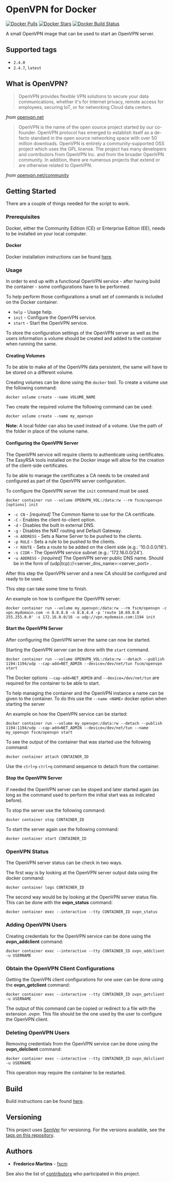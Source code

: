 # OpenVPN for Docker

[![Docker Pulls](https://img.shields.io/docker/pulls/fscm/openvpn.svg?color=black&logo=docker&logoColor=white&style=flat-square)](https://hub.docker.com/r/fscm/openvpn)
[![Docker Stars](https://img.shields.io/docker/stars/fscm/openvpn.svg?color=black&logo=docker&logoColor=white&style=flat-square)](https://hub.docker.com/r/fscm/openvpn)
[![Docker Build Status](https://img.shields.io/docker/cloud/build/fscm/openvpn.svg?color=black&logo=docker&logoColor=white&style=flat-square)](https://hub.docker.com/r/fscm/openvpn)

A small OpenVPN image that can be used to start an OpenVPN server.

## Supported tags

- `2.4.0`
- `2.4.7`, `latest`

## What is OpenVPN?

> OpenVPN provides flexible VPN solutions to secure your data communications, whether it's for Internet privacy, remote access for employees, securing IoT, or for networking Cloud data centers.

*from* [openvpn.net](https://openvpn.net)

> OpenVPN is the name of the open source project started by our co-founder. OpenVPN protocol has emerged to establish itself as a de- facto standard in the open source networking space with over 50 million downloads. OpenVPN is entirely a community-supported OSS project which uses the GPL license. The project has many developers and contributors from OpenVPN Inc. and from the broader OpenVPN community. In addition, there are numerous projects that extend or are otherwise related to OpenVPN.

*from* [openvpn.net/community](https://openvpn.net/community/)

## Getting Started

There are a couple of things needed for the script to work.

### Prerequisites

Docker, either the Community Edition (CE) or Enterprise Edition (EE), needs to
be installed on your local computer.

#### Docker

Docker installation instructions can be found
[here](https://docs.docker.com/install/).

### Usage

In order to end up with a functional OpenVPN service - after having build
the container - some configurations have to be performed.

To help perform those configurations a small set of commands is included on the
Docker container.

- `help` - Usage help.
- `init` - Configure the OpenVPN service.
- `start` - Start the OpenVPN service.

To store the configuration settings of the OpenVPN server as well as the users
information a volume should be created and added to the container when running
the same.

#### Creating Volumes

To be able to make all of the OpenVPN data persistent, the same will have to
be stored on a different volume.

Creating volumes can be done using the `docker` tool. To create a volume use
the following command:

```
docker volume create --name VOLUME_NAME
```

Two create the required volume the following command can be used:

```
docker volume create --name my_openvpn
```

**Note:** A local folder can also be used instead of a volume. Use the path of
the folder in place of the volume name.

#### Configuring the OpenVPN Server

The OpenVPN service will require clients to authenticate using certificates.
The EasyRSA tools installed on the Docker image will allow for the creation of
the client-side certificates.

To be able to manage the certificates a CA needs to be created and configured
as part of the OpenVPN server configuration.

To configure the OpenVPN server the `init` command must be used.

```
docker container run --volume OPENVPN_VOL:/data:rw --rm fscm/openvpn [options] init
```

* `-c CN` - *[required]* The Common Name to use for the CA certificate.
* `-C` - Enables the client-to-client option.
* `-d` - Disables the built in external DNS.
* `-g` - Disables the NAT routing and Default Gateway.
* `-n ADDRESS` - Sets a Name Server to be pushed to the clients.
* `-p RULE` - Sets a rule to be pushed to the clients.
* `-r ROUTE` - Sets a route to be added on the client side (e.g.: '10.0.0.0/16').
* `-s CIDR` - The OpenVPN service subnet (e.g.: '172.16.0.0/24').
* `-u ADDRESS` - *[required]* The OpenVPN server public DNS name. Should be in the form of (udp|tcp)://<server_dns_name>:<server_port> .

After this step the OpenVPN server and a new CA should be configured and ready
to be used.

This step can take some time to finish.

An example on how to configure the OpenVPN server:

```
docker container run --volume my_openvpn:/data:rw --rm fscm/openvpn -c vpn.mydomain.com -n 8.8.8.8 -n 8.8.4.4 -p 'route 10.69.0.0 255.255.0.0' -s 172.16.0.0/16 -u udp://vpn.mydomain.com:1194 init
```

#### Start the OpenVPN Server

After configuring the OpenVPN server the same can now be started.

Starting the OpenVPN server can be done with the `start` command.

```
docker container run --volume OPENVPN_VOL:/data:rw --detach --publish 1194:1194/udp --cap-add=NET_ADMIN --device=/dev/net/tun fscm/openvpn start
```

The Docker options `--cap-add=NET_ADMIN` and `--device=/dev/net/tun` are
required for the container to be able to start.

To help managing the container and the OpenVPN instance a name can be given to
the container. To do this use the `--name <NAME>` docker option when starting
the server   

An example on how the OpenVPN service can be started:

```
docker container run --volume my_openvpn:/data:rw --detach --publish 1194:1194/udp --cap-add=NET_ADMIN --device=/dev/net/tun --name my_openvpn fscm/openvpn start
```

To see the output of the container that was started use the following command:

```
docker container attach CONTAINER_ID
```

Use the `ctrl+p` `ctrl+q` command sequence to detach from the container.

#### Stop the OpenVPN Server

If needed the OpenVPN server can be stoped and later started again (as long as
the command used to perform the initial start was as indicated before).

To stop the server use the following command:

```
docker container stop CONTAINER_ID
```

To start the server again use the following command:

```
docker container start CONTAINER_ID
```

### OpenVPN Status

The OpenVPN server status can be check in two ways.

The first way is by looking at the OpenVPN server output data using the
docker command:

```
docker container logs CONTAINER_ID
```

The second way would be by looking at the OpenVPN server status file. This can
be done with the **ovpn_status** command:

```
docker container exec --interactive --tty CONTAINER_ID ovpn_status
```

### Adding OpenVPN Users

Creating credentials for the OpenVPN service can be done using the
**ovpn_addclient** command:

```
docker container exec --interactive --tty CONTAINER_ID ovpn_addclient -u USERNAME
```

### Obtain the OpenVPN Client Configurations

Getting the OpenVPN client configurations for one user can be done using the
**ovpn_getclient** command:

```
docker container exec --interactive --tty CONTAINER_ID ovpn_getclient -u USERNAME
```

The output of this command can be copied or redirect to a file with the
extension *.ovpn*. This file should be the one used by the user to configure
the OpenVPN client.

### Deleting OpenVPN Users

Removing credentials from the OpenVPN service can be done using the
**ovpn_delclient** command:

```
docker container exec --interactive --tty CONTAINER_ID ovpn_delclient -u USERNAME
```

This operation may require the container to be restarted.

## Build

Build instructions can be found
[here](https://github.com/fscm/docker-openvpn/blob/master/README.build.md).

## Versioning

This project uses [SemVer](http://semver.org/) for versioning. For the versions
available, see the [tags on this repository](https://github.com/fscm/docker-openvpn/tags).

## Authors

* **Frederico Martins** - [fscm](https://github.com/fscm)

See also the list of [contributors](https://github.com/fscm/docker-openvpn/contributors)
who participated in this project.
